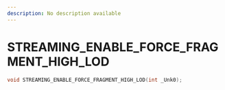```yaml
---
description: No description available 
---
```


# STREAMING_ENABLE_FORCE_FRAGMENT_HIGH_LOD

```cpp
void STREAMING_ENABLE_FORCE_FRAGMENT_HIGH_LOD(int _Unk0);
```